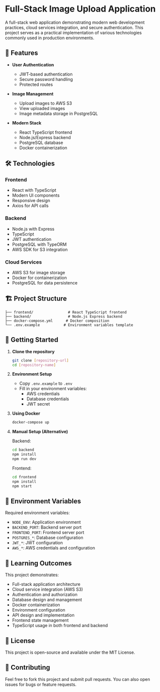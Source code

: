 # Full-Stack Image Upload Application

A full-stack web application demonstrating modern web development practices, cloud services integration, and secure authentication. This project serves as a practical implementation of various technologies commonly used in production environments.

## 🚀 Features

- **User Authentication**

  - JWT-based authentication
  - Secure password handling
  - Protected routes

- **Image Management**

  - Upload images to AWS S3
  - View uploaded images
  - Image metadata storage in PostgreSQL

- **Modern Stack**
  - React TypeScript frontend
  - Node.js/Express backend
  - PostgreSQL database
  - Docker containerization

## 🛠 Technologies

### Frontend

- React with TypeScript
- Modern UI components
- Responsive design
- Axios for API calls

### Backend

- Node.js with Express
- TypeScript
- JWT authentication
- PostgreSQL with TypeORM
- AWS SDK for S3 integration

### Cloud Services

- AWS S3 for image storage
- Docker for containerization
- PostgreSQL for data persistence

## 🏗 Project Structure

```
├── frontend/                # React TypeScript frontend
├── backend/                 # Node.js Express backend
├── docker-compose.yml      # Docker composition
└── .env.example           # Environment variables template
```

## 🚦 Getting Started

1. **Clone the repository**

   ```bash
   git clone [repository-url]
   cd [repository-name]
   ```

2. **Environment Setup**

   - Copy `.env.example` to `.env`
   - Fill in your environment variables:
     - AWS credentials
     - Database credentials
     - JWT secret

3. **Using Docker**

   ```bash
   docker-compose up
   ```

4. **Manual Setup (Alternative)**

   Backend:

   ```bash
   cd backend
   npm install
   npm run dev
   ```

   Frontend:

   ```bash
   cd frontend
   npm install
   npm start
   ```

## 🔑 Environment Variables

Required environment variables:

- `NODE_ENV`: Application environment
- `BACKEND_PORT`: Backend server port
- `FRONTEND_PORT`: Frontend server port
- `POSTGRES_*`: Database configuration
- `JWT_*`: JWT configuration
- `AWS_*`: AWS credentials and configuration

## 🎯 Learning Outcomes

This project demonstrates:

- Full-stack application architecture
- Cloud service integration (AWS S3)
- Authentication and authorization
- Database design and management
- Docker containerization
- Environment configuration
- API design and implementation
- Frontend state management
- TypeScript usage in both frontend and backend

## 📝 License

This project is open-source and available under the MIT License.

## 🤝 Contributing

Feel free to fork this project and submit pull requests. You can also open issues for bugs or feature requests.
